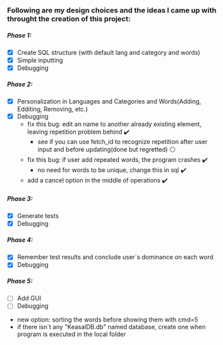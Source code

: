 ### Following are my design choices and the ideas I came up with throught the creation of this project:

##### Phase 1:
- [x] Create SQL structure (with default lang and category and words)
- [x] Simple inputting
- [x] Debugging

##### Phase 2:
- [x] Personalization in Languages and Categories and Words(Adding, Edditing, Removing, etc.)
- [x] Debugging
    * fix this bug: edit an name to another already existing element, leaving repetition problem behind :heavy_check_mark:
        * see if you can use fetch_id to recognize repetition after user input and before updating(done but regretted) :white_circle:
    * fix this bug: if user add repeated words, the program crashes :heavy_check_mark:
        * no need for words to be unique, change this in sql :heavy_check_mark: 
    * add a cancel option in the middle of operations :heavy_check_mark:

##### Phase 3:
- [x] Generate tests
- [x] Debugging

##### Phase 4:
- [x] Remember test results and conclude user`s dominance on each word
- [x] Debugging

##### Phase 5:
- [ ] Add GUI
- [ ] Debugging

* new option: sorting the words before showing them with cmd=5
* if there isn`t any "KeasalDB.db" named database, create one when program is executed in the local folder
